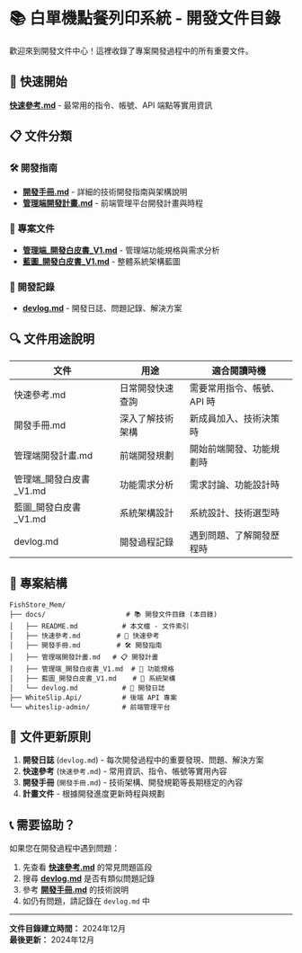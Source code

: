 # 📚 白單機點餐列印系統 - 開發文件目錄

歡迎來到開發文件中心！這裡收錄了專案開發過程中的所有重要文件。

## 🚀 快速開始

**[快速參考.md](./快速參考.md)** - 最常用的指令、帳號、API 端點等實用資訊

## 📋 文件分類

### 🛠️ 開發指南
- **[開發手冊.md](./開發手冊.md)** - 詳細的技術開發指南與架構說明
- **[管理端開發計畫.md](./管理端開發計畫.md)** - 前端管理平台開發計畫與時程

### 📖 專案文件
- **[管理端_開發白皮書_V1.md](./管理端_開發白皮書_V1.md)** - 管理端功能規格與需求分析
- **[藍圖_開發白皮書_V1.md](./藍圖_開發白皮書_V1.md)** - 整體系統架構藍圖

### 📝 開發記錄
- **[devlog.md](./devlog.md)** - 開發日誌、問題記錄、解決方案

## 🔍 文件用途說明

| 文件 | 用途 | 適合閱讀時機 |
|------|------|-------------|
| 快速參考.md | 日常開發快速查詢 | 需要常用指令、帳號、API 時 |
| 開發手冊.md | 深入了解技術架構 | 新成員加入、技術決策時 |
| 管理端開發計畫.md | 前端開發規劃 | 開始前端開發、功能規劃時 |
| 管理端_開發白皮書_V1.md | 功能需求分析 | 需求討論、功能設計時 |
| 藍圖_開發白皮書_V1.md | 系統架構設計 | 系統設計、技術選型時 |
| devlog.md | 開發過程記錄 | 遇到問題、了解開發歷程時 |

## 📁 專案結構

```
FishStore_Mem/
├── docs/                    # 📚 開發文件目錄 (本目錄)
│   ├── README.md           # 本文檔 - 文件索引
│   ├── 快速參考.md         # 🚀 快速參考
│   ├── 開發手冊.md         # 🛠️ 開發指南
│   ├── 管理端開發計畫.md   # 📋 開發計畫
│   ├── 管理端_開發白皮書_V1.md  # 📖 功能規格
│   ├── 藍圖_開發白皮書_V1.md    # 📖 系統架構
│   └── devlog.md           # 📝 開發日誌
├── WhiteSlip.Api/          # 後端 API 專案
└── whiteslip-admin/        # 前端管理平台
```

## 🔄 文件更新原則

1. **開發日誌** (`devlog.md`) - 每次開發過程中的重要發現、問題、解決方案
2. **快速參考** (`快速參考.md`) - 常用資訊、指令、帳號等實用內容
3. **開發手冊** (`開發手冊.md`) - 技術架構、開發規範等長期穩定的內容
4. **計畫文件** - 根據開發進度更新時程與規劃

## 📞 需要協助？

如果您在開發過程中遇到問題：

1. 先查看 **[快速參考.md](./快速參考.md)** 的常見問題區段
2. 搜尋 **[devlog.md](./devlog.md)** 是否有類似問題記錄
3. 參考 **[開發手冊.md](./開發手冊.md)** 的技術說明
4. 如仍有問題，請記錄在 `devlog.md` 中

---

**文件目錄建立時間：** 2024年12月  
**最後更新：** 2024年12月 